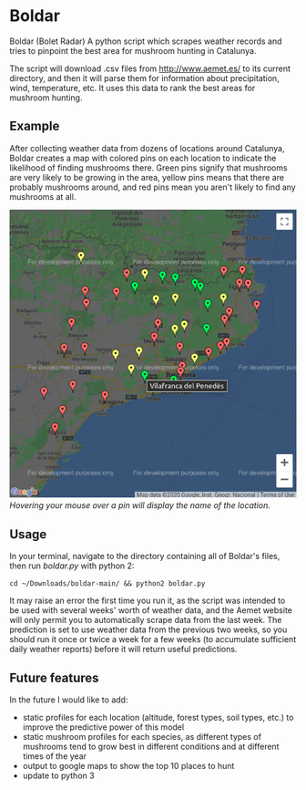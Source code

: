 # Boldar
Boldar (Bolet Radar) A python script which scrapes weather records and tries to pinpoint the best area for mushroom hunting in Catalunya.

The script will download .csv files from http://www.aemet.es/ to its current directory, and then it will parse them for information about precipitation, wind, temperature, etc. It uses this data to rank the best areas for mushroom hunting.

## Example

After collecting weather data from dozens of locations around Catalunya, Boldar creates a map with colored pins on each location to indicate the likelihood of finding mushrooms there. Green pins signify that mushrooms are very likely to be growing in the area, yellow pins means that there are probably mushrooms around, and red pins mean you aren't likely to find any mushrooms at all. 

![Example of boldar prediction map](https://github.com/willblev/boldar/blob/main/map_w_scores.png?raw=true)
_Hovering your mouse over a pin will display the name of the location._

## Usage

In your terminal, navigate to the directory containing all of Boldar's files, then run _boldar.py_ with python 2:
```
cd ~/Downloads/boldar-main/ && python2 boldar.py
```

It may raise an error the first time you run it, as the script was intended to be used with several weeks' worth of weather data, and the Aemet website will only permit you to automatically scrape data from the last week. The prediction is set to use weather data from the previous two weeks, so you should run it once or twice a week for a few weeks (to accumulate sufficient daily weather reports) before it will return useful predictions.


## Future features

In the future I would like to add:

- static profiles for each location (altitude, forest types, soil types, etc.) to improve the predictive power of this model
- static mushroom profiles for each species, as different types of mushrooms tend to grow best in different conditions and at different times of the year
- output to google maps to show the top 10 places to hunt
- update to python 3
